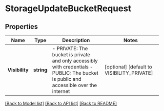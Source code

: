 # StorageUpdateBucketRequest

## Properties

Name | Type | Description | Notes
------------ | ------------- | ------------- | -------------
**Visibility** | **string** | - PRIVATE: The bucket is private and only accessibly with credentials  - PUBLIC: The bucket is public and accessible over the internet | [optional] [default to VISIBILITY_PRIVATE]

[[Back to Model list]](../README.md#documentation-for-models) [[Back to API list]](../README.md#documentation-for-api-endpoints) [[Back to README]](../README.md)


